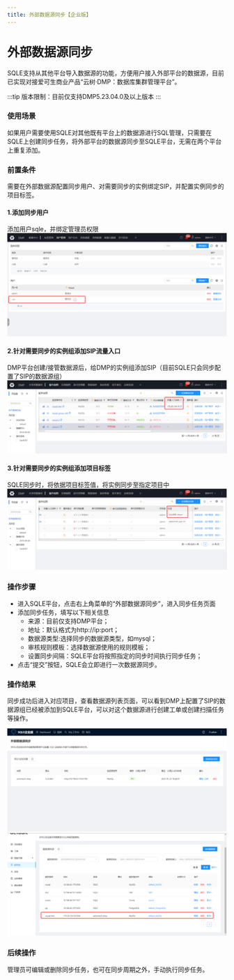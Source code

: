```yaml
---
title: 外部数据源同步【企业版】
---
```


# 外部数据源同步
SQLE支持从其他平台导入数据源的功能，方便用户接入外部平台的数据源，目前已实现对接爱可生商业产品“云树·DMP：数据库集群管理平台”。

:::tip
版本限制：目前仅支持DMP5.23.04.0及以上版本
:::

### 使用场景
如果用户需要使用SQLE对其他既有平台上的数据源进行SQL管理，只需要在SQLE上创建同步任务，将外部平台的数据源同步至SQLE平台，无需在两个平台上重复添加。

### 前置条件

需要在外部数据源配置同步用户、对需要同步的实例绑定SIP，并配置实例同步的项目标签。

#### 1.添加同步用户
添加用户sqle，并绑定管理员权限
![user](img/syn-user.png)
#### 2.针对需要同步的实例组添加SIP流量入口
DMP平台创建/接管数据源后，给DMP的实例组添加SIP（目前SQLE只会同步配置了SIP的数据源组）
![sip](img/syn-sip.png)
#### 3.针对需要同步的实例组添加项目标签
SQLE同步时，将依据项目标签值，将实例同步至指定项目中
![tag](img/syn-tag.png)


### 操作步骤
* 进入SQLE平台，点击右上角菜单的“外部数据源同步”，进入同步任务页面
* 添加同步任务，填写以下相关信息
    * 来源：目前仅支持DMP平台；
    * 地址：默认格式为http://ip:port；
    * 数据源类型:选择同步的数据源类型，如mysql；
    * 审核规则模板：选择数据源使用的规则模板；
    * 设置同步间隔：SQLE平台将按照指定的同步时间执行同步任务；
* 点击“提交”按钮，SQLE会立即进行一次数据源同步。

### 操作结果
同步成功后进入对应项目，查看数据源列表页面，可以看到DMP上配置了SIP的数据源组已经被添加到SQLE平台，可以对这个数据源进行创建工单或创建扫描任务等操作。

![syn-result](img/syn-result.png)
![instance-syn](img/syn-instance.png)

### 后续操作
管理员可编辑或删除同步任务，也可在同步周期之外，手动执行同步任务。